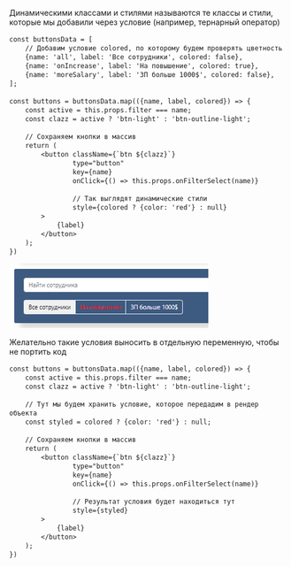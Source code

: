 
Динамическими классами и стилями называются те классы и стили, которые мы добавили через условие (например, тернарный оператор)

```JSX
const buttonsData = [  
	// Добавим условие colored, по которому будем проверять цветность
    {name: 'all', label: 'Все сотрудники', colored: false},  
    {name: 'onIncrease', label: 'На повышение', colored: true},  
    {name: 'moreSalary', label: 'ЗП больше 1000$', colored: false},  
];  
  
const buttons = buttonsData.map(({name, label, colored}) => {  
    const active = this.props.filter === name;  
    const clazz = active ? 'btn-light' : 'btn-outline-light';  
  
    // Сохраняем кнопки в массив  
    return (  
        <button className={`btn ${clazz}`}  
                type="button"  
                key={name}  
                onClick={() => this.props.onFilterSelect(name)}  

				// Так выглядят динамические стили
                style={colored ? {color: 'red'} : null}  
        >  
            {label}  
        </button>  
    );  
})
```

![|500](_png/Pasted%20image%2020221023174358.png)

Желательно такие условия выносить в отдельную переменную, чтобы не портить код

```JSX
const buttons = buttonsData.map(({name, label, colored}) => {  
    const active = this.props.filter === name;  
    const clazz = active ? 'btn-light' : 'btn-outline-light';  

	// Тут мы будем хранить условие, которое передадим в рендер объекта
	const styled = colored ? {color: 'red'} : null;
  
    // Сохраняем кнопки в массив  
    return (  
        <button className={`btn ${clazz}`}  
                type="button"  
                key={name}  
                onClick={() => this.props.onFilterSelect(name)}  

				// Результат условия будет находиться тут
                style={styled}  
        >  
            {label}  
        </button>  
    );  
})
```